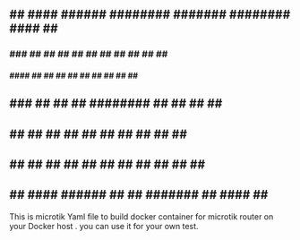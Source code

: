 ##     ## ####  ######  ########   #######  ######## #### ##    ## 
###   ###  ##  ##    ## ##     ## ##     ##    ##     ##  ##   ##  
#### ####  ##  ##       ##     ## ##     ##    ##     ##  ##  ##   
## ### ##  ##  ##       ########  ##     ##    ##     ##  #####    
##     ##  ##  ##       ##   ##   ##     ##    ##     ##  ##  ##   
##     ##  ##  ##    ## ##    ##  ##     ##    ##     ##  ##   ##  
##     ## ####  ######  ##     ##  #######     ##    #### ##    ## 



This is microtik Yaml file to build docker container for microtik router on your Docker host . 
you can use it for your own test. 



